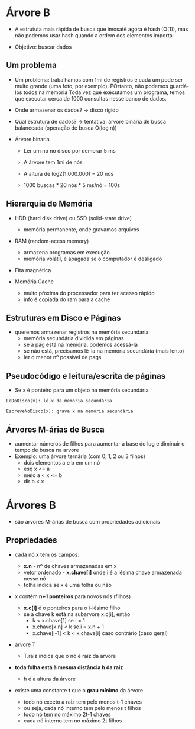 # Árvore B 

* A estrututa mais rápida de busca que imosaté agora é hash (O(1)), mas não podemos usar hash quando a ordem dos elementos importa 

* Objetivo: buscar dados 

## Um problema 

* Um problema: trabalhamos com 1mi  de registros e cada um pode ser muito grande (uma foto, por exemplo). POrtanto, não podemos guardá-los todos na memória Toda vez que executamos um programa, temos que executar cerca de 1000 consultas nesse banco de dados. 

* Onde armazenar os dados? -> disco rígido
* Qual estrutura de dados? -> tentativa: árvore binária de busca balanceada (operação de busca O(log n))

* Árvore binaria 
    * Ler um nó no disco por demorar 5 ms
    * A árvore tem 1mi de nós 
    * A altura de log2(1.000.000) = 20 nós

    * 1000 buscas * 20 nós * 5 ms/nó = 100s

## Hierarquia de Memória 
* HDD (hard disk drive) ou SSD (solid-state drive)
    * memória permanente, onde gravamos arquivos

* RAM (random-acess memory)
    * armazena programas em execução 
    * memória volátil, é apagada se o computador é desligado 

* Fita magnética 

* Memória Cache 
    * muito pŕoxima do processador para ter acesso rápido 
    * info é copiada do ram para a cache 

## Estruturas em Disco e Páginas
* queremos armazenar registros na memória secundária: 
    * memória secundária dividida em páginas
    * se a pág está na memória, podemos acessá-la 
    * se não está, precisamos lê-la na memória secundária (mais lento)
    * ler o menor nº possível de pags 

## Pseudocódigo e leitura/escrita de páginas 

*  Se x é ponteiro para um objeto na memória secundária

```
LeDoDisco(x): lê x da memória secundária

EscreveNoDisco(x): grava x na memória secundária

```
## Árvores M-árias de Busca
* aumentar números de filhos para aumentar a base do log e diminuir o tempo de busca na arvore
* Exemplo: uma árvore ternária (com 0, 1, 2 ou 3 filhos)
    * dois elementos a e b em um nó 
    * esq x <= a 
    * meio a < x <= b
    * dir b < x

# Árvores B
* são árvores M-árias de busca com propriedades adicionais 

## Propriedades 
* cada nó x tem os campos:
    - **x.n** - nº de chaves armazenadas em x
    - vetor ordenado - **x.chave[i]** onde i é a iésima chave armazenada nesse nó 
    - folha indica se x é uma folha ou não 

* x contém **n+1 ponteiros** para novos nós (filhos) 
    - **x.c[i]** é o ponteiros para o i-iésimo filho 
    - se a chave k está na subarvore x.c[i], então
        - k < x.chave[1] se i = 1
        - x.chave[x.n] < k se i = x.n + 1
        - x.chave[i-1] < k < x.chave[i] caso contrário (caso geral)

* árvore T
    - T.raiz indica que o nó é raiz da árvore

* **toda folha está à mesma distância h da raiz**
    - h é a altura da árvore

* existe uma constante **t** que o **grau mínimo** da árvore 
    - todo nó exceto a raiz tem pelo menos t-1 chaves
    - ou seja, cada nó interno tem pelo menos t filhos 
    - todo nó tem no máximo 2t-1 chaves
    - cada nó interno tem no máximo 2t filhos
    



